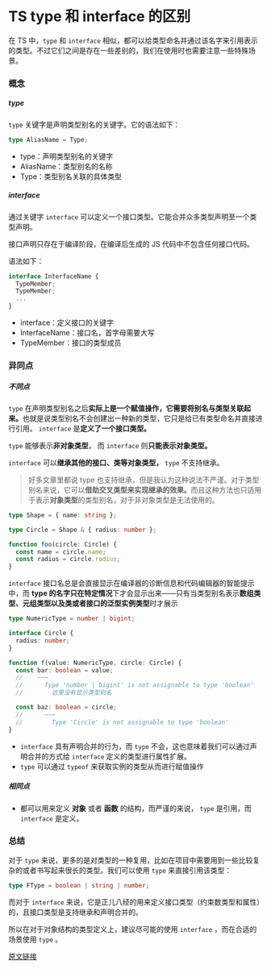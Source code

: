 # TS type 和 interface 的区别

在 TS 中，`type` 和 `interface` 相似，都可以给类型命名并通过该名字来引用表示的类型。不过它们之间是存在一些差别的，我们在使用时也需要注意一些特殊场景。

### 概念

##### type

`type` 关键字是声明类型别名的关键字。它的语法如下：

```ts
type AliasName = Type;
```

- type：声明类型别名的关键字
- AliasName：类型别名的名称
- Type：类型别名关联的具体类型

##### interface

通过关键字 `interface` 可以定义一个接口类型。它能合并众多类型声明至一个类型声明。

接口声明只存在于编译阶段，在编译后生成的 JS 代码中不包含任何接口代码。

语法如下：

```ts
interface InterfaceName {
  TypeMember;
  TypeMember;
  ...
}
```

- interface：定义接口的关键字
- InterfaceName：接口名，首字母需要大写
- TypeMember：接口的类型成员

### 异同点

##### 不同点

`type` 在声明类型别名之后<b>实际上是一个赋值操作，它需要将别名与类型关联起来。</b>也就是说类型别名不会创建出一种新的类型，它只是给已有类型命名并直接进行引用。 `interface` 是<b>定义了一个接口类型。</b>

`type` 能够表示<b>非对象类型</b>， 而 `interface` 则<b>只能表示对象类型。</b>

`interface` 可以<b>继承其他的接口、类等对象类型，</b> `type` 不支持继承。

> 好多文章里都说 type 也支持继承，但是我认为这种说法不严谨。对于类型别名来说，它可以<b>借助交叉类型来实现继承的效果。</b>而且这种方法也只适用于表示<b>对象类型</b>的类型别名，对于非对象类型是无法使用的。

```ts
type Shape = { name: string };

type Circle = Shape & { radius: number };

function foo(circle: Circle) {
  const name = circle.name;
  const radius = circle.radius;
}
```

`interface` 接口名总是会直接显示在编译器的诊断信息和代码编辑器的智能提示中，而 <b>type 的名字只在特定情况</b>下才会显示出来——只有当类型别名表示<b>数组类型、元组类型以及类或者接口的泛型实例类型</b>时才展示

```ts
type NumericType = number | bigint;

interface Circle {
  radius: number;
}

function f(value: NumericType, circle: Circle) {
  const bar: boolean = value;
  //    ~~~
  // 	  Type 'number | bigint' is not assignable to type 'boolean'
  // 		这里没有显示类型别名

  const baz: boolean = circle;
  // 	  ~~~
  // 		Type 'Circle' is not assignable to type 'boolean'
}
```

- `interface` 具有声明合并的行为，而 `type` 不会，这也意味着我们可以通过声明合并的方式给 `interface` 定义的类型进行属性扩展。
- `type` 可以通过 `typeof` 来获取实例的类型从而进行赋值操作

##### 相同点

- 都可以用来定义 <b>对象</b> 或者 <b>函数</b> 的结构，而严谨的来说， `type` 是引用，而 `interface` 是定义。

### 总结

对于 `type` 来说，更多的是对类型的一种复用，比如在项目中需要用到一些比较复杂的或者书写起来很长的类型。我们可以使用 `type` 来直接引用该类型：

```ts
type FType = boolean | string | number;
```

而对于 `interface` 来说，它是正儿八经的用来定义接口类型（约束数类型和属性）的，且接口类型是支持继承和声明合并的。

所以在对于对象结构的类型定义上，建议尽可能的使用 `interface` ，而在合适的场景使用 `type` 。

[原文链接](https://blog.csdn.net/qq_42345237/article/details/124895617)

<CommentService />
